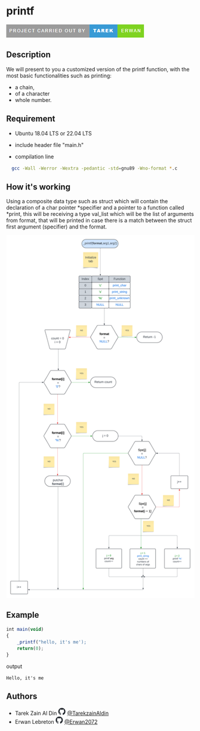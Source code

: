 #  printf

<img src ="https://github.com/TarekzainAldin/holbertonschool-printf/blob/main/img/badge.png">

## Description

 We will present to you a customized version of the printf function, with the most basic functionalities such as printing:
- a chain,
- of a character
- whole number.


## Requirement

 - Ubuntu 18.04 LTS or 22.04 LTS

 - include header file "main.h"

 - compilation line




```bash
  gcc -Wall -Werror -Wextra -pedantic -std=gnu89 -Wno-format *.c

```
    
## How it's working

Using a composite data type such as struct which will contain the declaration of a char pointer *specifier and a pointer to a function called *print, this will be receiving a type val_list which will be the list of arguments from format, that will be printed in case there is a match between the struct first argument (specifier) and the format.


<img src ="https://github.com/TarekzainAldin/holbertonschool-printf/blob/main/img/Printf.png">


## Example

```javascript
int main(void)
{
    _printf("hello, it's me');
    return(0);
}
```
output
```
Hello, it's me
```

## Authors

- Tarek Zain Al Din <img src ="https://github.com/TarekzainAldin/holbertonschool-printf/blob/main/img/github-mark.png" height= "20" width= "20"> [@TarekzainAldin](https://github.com/TarekzainAldin)
- Erwan Lebreton <img src ="https://github.com/TarekzainAldin/holbertonschool-printf/blob/main/img/github-mark.png" height= "20" width= "20"> [@Erwan2072](https://github.com/Erwan2072)